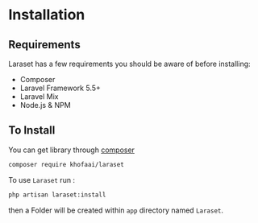 # Installation

## Requirements

Laraset has a few requirements you should be aware of before installing:

*   Composer
*   Laravel Framework 5.5+
*   Laravel Mix
*   Node.js & NPM

## To Install

You can get library through [composer](https://getcomposer.org/)

```bash
composer require khofaai/laraset
```

To use `Laraset` run :

```bash
php artisan laraset:install
```
then a Folder will be created within `app` directory named `Laraset`.